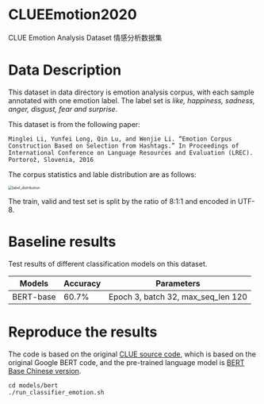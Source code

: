 # CLUEEmotion2020
CLUE Emotion Analysis Dataset 情感分析数据集
# Data Description
This dataset in data directory is emotion analysis corpus, with each sample annotated with one emotion label. The label set is *like, happiness, sadness, anger, disgust, fear and surprise*. 

This dataset is from the following paper: 

```Minglei Li, Yunfei Long, Qin Lu, and Wenjie Li. “Emotion Corpus Construction Based on Selection from Hashtags.” In Proceedings of International Conference on Language Resources and Evaluation (LREC). Portorož, Slovenia, 2016```

The corpus statistics and lable distribution are as follows:

<img src="CLUEdataset/emotion/label_distribution.png" alt="label_distribution" style="zoom:50%;">

The train, valid and test set is split by the ratio of 8:1:1 and encoded in UTF-8.

# Baseline results

Test results of different classification models on this dataset. 

| Models    | Accuracy | Parameters                         |
| --------- | -------- | ---------------------------------- |
| BERT-base | 60.7%    | Epoch 3, batch 32, max_seq_len 120 |

# Reproduce the results

The code is based on the original [CLUE source code](https://github.com/CLUEbenchmark/CLUE), which is based on the original Google BERT code, and the pre-trained language model is [BERT Base Chinese version](https://storage.googleapis.com/bert_models/2018_11_03/chinese_L-12_H-768_A-12.zip). 



```
cd models/bert
./run_classifier_emotion.sh
```



